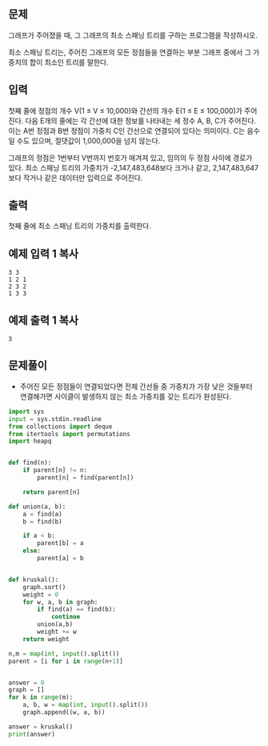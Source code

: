 ## 문제

그래프가 주어졌을 때, 그 그래프의 최소 스패닝 트리를 구하는 프로그램을 작성하시오.

최소 스패닝 트리는, 주어진 그래프의 모든 정점들을 연결하는 부분 그래프 중에서 그 가중치의 합이 최소인 트리를 말한다.

## 입력

첫째 줄에 정점의 개수 V(1 ≤ V ≤ 10,000)와 간선의 개수 E(1 ≤ E ≤ 100,000)가 주어진다. 다음 E개의 줄에는 각 간선에 대한 정보를 나타내는 세 정수 A, B, C가 주어진다. 이는 A번 정점과 B번 정점이 가중치 C인 간선으로 연결되어 있다는 의미이다. C는 음수일 수도 있으며, 절댓값이 1,000,000을 넘지 않는다.

그래프의 정점은 1번부터 V번까지 번호가 매겨져 있고, 임의의 두 정점 사이에 경로가 있다. 최소 스패닝 트리의 가중치가 -2,147,483,648보다 크거나 같고, 2,147,483,647보다 작거나 같은 데이터만 입력으로 주어진다.

## 출력

첫째 줄에 최소 스패닝 트리의 가중치를 출력한다.

## 예제 입력 1 복사

```
3 3
1 2 1
2 3 2
1 3 3
```

## 예제 출력 1 복사

```
3
```



## 문제풀이

- 주어진 모든 정점들이 연결되었다면 전체 간선들 중 가중치가 가장 낮은 것들부터 연결해가면 사이클이 발생하지 않는 최소 가중치를 갖는 트리가 완성된다.

```python
import sys
input = sys.stdin.readline
from collections import deque
from itertools import permutations
import heapq


def find(n):
    if parent[n] != n:
        parent[n] = find(parent[n])

    return parent[n]

def union(a, b):
    a = find(a)
    b = find(b)

    if a < b:
        parent[b] = a
    else:
        parent[a] = b


def kruskal():
    graph.sort()
    weight = 0
    for w, a, b in graph:
        if find(a) == find(b):
            continue
        union(a,b)
        weight += w
    return weight

n,m = map(int, input().split())
parent = [i for i in range(n+1)]


answer = 0
graph = []
for k in range(m):
    a, b, w = map(int, input().split())
    graph.append((w, a, b))

answer = kruskal()
print(answer)

```
